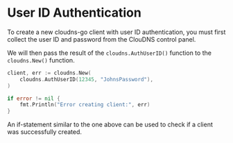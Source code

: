 # User ID Authentication

To create a new cloudns-go client with user ID authentication, you must
first collect the user ID and password from the ClouDNS control panel.

We will then pass the result of the `cloudns.AuthUserID()` function to the
`cloudns.New()` function.

```go
client, err := cloudns.New(
    cloudns.AuthUserID(12345, "JohnsPassword"),
)

if error != nil {
    fmt.Println("Error creating client:", err)
}
```

An if-statement similar to the one above can be used to check if a client was
successfully created.
